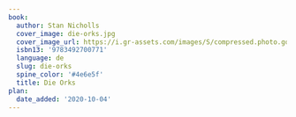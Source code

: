 ```yaml
---
book:
  author: Stan Nicholls
  cover_image: die-orks.jpg
  cover_image_url: https://i.gr-assets.com/images/S/compressed.photo.goodreads.com/books/1181502421l/1159517.jpg
  isbn13: '9783492700771'
  language: de
  slug: die-orks
  spine_color: '#4e6e5f'
  title: Die Orks
plan:
  date_added: '2020-10-04'
---
```

